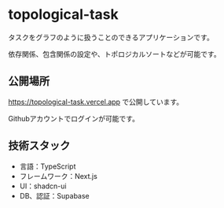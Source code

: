 # topological-task

タスクをグラフのように扱うことのできるアプリケーションです。

依存関係、包含関係の設定や、トポロジカルソートなどが可能です。

## 公開場所

https://topological-task.vercel.app で公開しています。

Githubアカウントでログインが可能です。

## 技術スタック

- 言語：TypeScript
- フレームワーク：Next.js
- UI：shadcn-ui
- DB、認証：Supabase
